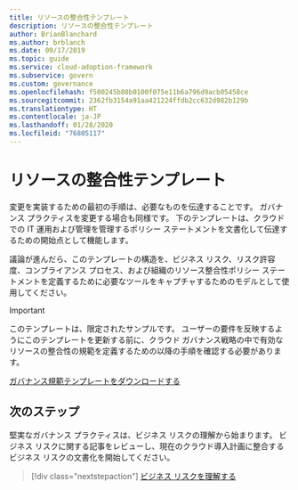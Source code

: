 ```yaml
---
title: リソースの整合性テンプレート
description: リソースの整合性テンプレート
author: BrianBlanchard
ms.author: brblanch
ms.date: 09/17/2019
ms.topic: guide
ms.service: cloud-adoption-framework
ms.subservice: govern
ms.custom: governance
ms.openlocfilehash: f500245b80b0100f075e11b6a796d9acb05458ce
ms.sourcegitcommit: 2362fb3154a91aa421224ffdb2cc632d982b129b
ms.translationtype: HT
ms.contentlocale: ja-JP
ms.lasthandoff: 01/28/2020
ms.locfileid: "76805117"
---
```

# <a name="resource-consistency-template"></a>リソースの整合性テンプレート

変更を実装するための最初の手順は、必要なものを伝達することです。 ガバナンス プラクティスを変更する場合も同様です。 下のテンプレートは、クラウドでの IT 運用および管理を管理するポリシー ステートメントを文書化して伝達するための開始点として機能します。

議論が進んだら、このテンプレートの構造を、ビジネス リスク、リスク許容度、コンプライアンス プロセス、および組織のリソース整合性ポリシー ステートメントを定義するために必要なツールをキャプチャするためのモデルとして使用してください。

> [!IMPORTANT]
> このテンプレートは、限定されたサンプルです。 ユーザーの要件を反映するようにこのテンプレートを更新する前に、クラウド ガバナンス戦略の中で有効なリソースの整合性の規範を定義するための以降の手順を確認する必要があります。

<!-- markdownlint-disable MD033 -->

 <a href="https://archcenter.blob.core.windows.net/cdn/fusion/governance/Resource%20Consistency%20Discipline%20Template.docx">ガバナンス規範テンプレートをダウンロードする</a>

<!-- markdownlint-enable MD033 -->

## <a name="next-steps"></a>次のステップ

堅実なガバナンス プラクティスは、ビジネス リスクの理解から始まります。 ビジネス リスクに関する記事をレビューし、現在のクラウド導入計画に整合するビジネス リスクの文書化を開始してください。

> [!div class="nextstepaction"]
> [ビジネス リスクを理解する](./business-risks.md)
